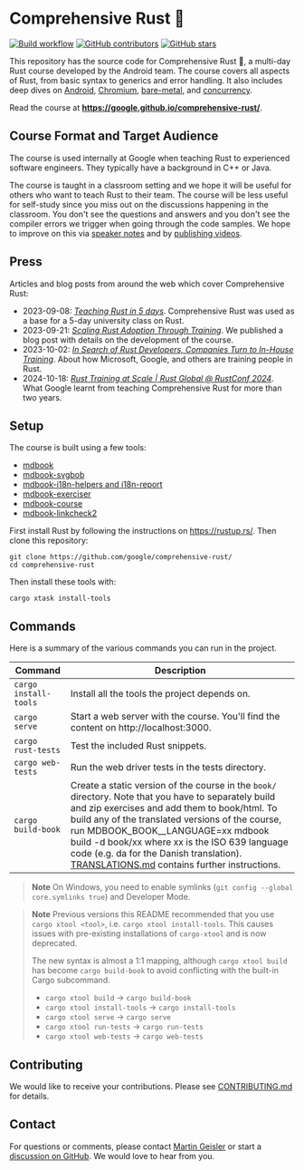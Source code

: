 # Comprehensive Rust 🦀

[![Build workflow](https://img.shields.io/github/actions/workflow/status/google/comprehensive-rust/build.yml?style=flat-square)](https://github.com/google/comprehensive-rust/actions/workflows/build.yml?query=branch%3Amain)
[![GitHub contributors](https://img.shields.io/github/contributors/google/comprehensive-rust?style=flat-square)](https://github.com/google/comprehensive-rust/graphs/contributors)
[![GitHub stars](https://img.shields.io/github/stars/google/comprehensive-rust?style=flat-square)](https://github.com/google/comprehensive-rust/stargazers)

This repository has the source code for Comprehensive Rust 🦀, a multi-day Rust
course developed by the Android team. The course covers all aspects of Rust,
from basic syntax to generics and error handling. It also includes deep dives on
[Android], [Chromium], [bare-metal], and [concurrency].

[Android]: https://google.github.io/comprehensive-rust/android.html
[Chromium]: https://google.github.io/comprehensive-rust/chromium.html
[bare-metal]: https://google.github.io/comprehensive-rust/bare-metal.html
[concurrency]: https://google.github.io/comprehensive-rust/concurrency.html

Read the course at **https://google.github.io/comprehensive-rust/**.

## Course Format and Target Audience

The course is used internally at Google when teaching Rust to experienced
software engineers. They typically have a background in C++ or Java.

The course is taught in a classroom setting and we hope it will be useful for
others who want to teach Rust to their team. The course will be less useful for
self-study since you miss out on the discussions happening in the classroom. You
don't see the questions and answers and you don't see the compiler errors we
trigger when going through the code samples. We hope to improve on this via
[speaker notes](https://github.com/google/comprehensive-rust/issues/53) and by
[publishing videos](https://github.com/google/comprehensive-rust/issues/52).

## Press

Articles and blog posts from around the web which cover Comprehensive Rust:

- 2023-09-08:
  _[Teaching Rust in 5 days](https://mo8it.com/blog/teaching-rust/)_.
  Comprehensive Rust was used as a base for a 5-day university class on Rust.
- 2023-09-21:
  _[Scaling Rust Adoption Through Training](https://security.googleblog.com/2023/09/scaling-rust-adoption-through-training.html)_.
  We published a blog post with details on the development of the course.
- 2023-10-02:
  _[In Search of Rust Developers, Companies Turn to In-House Training](https://www.darkreading.com/application-security/google-microsoft-take-refuge-in-rust-languages-better-security)_.
  About how Microsoft, Google, and others are training people in Rust.
- 2024-10-18:
  _[Rust Training at Scale | Rust Global @ RustConf 2024](https://youtu.be/7h5KyMqt2-Q?si=4M99HdWWxMaqN8Zr)_.
  What Google learnt from teaching Comprehensive Rust for more than two years.

## Setup

The course is built using a few tools:

- [mdbook](https://github.com/rust-lang/mdBook)
- [mdbook-svgbob](https://github.com/boozook/mdbook-svgbob)
- [mdbook-i18n-helpers and i18n-report](https://github.com/google/mdbook-i18n-helpers)
- [mdbook-exerciser](mdbook-exerciser/)
- [mdbook-course](mdbook-course/)
- [mdbook-linkcheck2](https://github.com/marxin/mdbook-linkcheck2)

First install Rust by following the instructions on https://rustup.rs/. Then
clone this repository:

```shell
git clone https://github.com/google/comprehensive-rust/
cd comprehensive-rust
```

Then install these tools with:

```shell
cargo xtask install-tools
```

## Commands

Here is a summary of the various commands you can run in the project.

| Command               | Description                                                                                                                                                                                                                                                                                                                                                                                                   |
| --------------------- | ------------------------------------------------------------------------------------------------------------------------------------------------------------------------------------------------------------------------------------------------------------------------------------------------------------------------------------------------------------------------------------------------------------- |
| `cargo install-tools` | Install all the tools the project depends on.                                                                                                                                                                                                                                                                                                                                                                 |
| `cargo serve`         | Start a web server with the course. You'll find the content on http://localhost:3000.                                                                                                                                                                                                                                                                                                                         |
| `cargo rust-tests`    | Test the included Rust snippets.                                                                                                                                                                                                                                                                                                                                                                              |
| `cargo web-tests`     | Run the web driver tests in the tests directory.                                                                                                                                                                                                                                                                                                                                                              |
| `cargo build-book`    | Create a static version of the course in the `book/` directory. Note that you have to separately build and zip exercises and add them to book/html. To build any of the translated versions of the course, run MDBOOK_BOOK__LANGUAGE=xx mdbook build -d book/xx where xx is the ISO 639 language code (e.g. da for the Danish translation). [TRANSLATIONS.md](TRANSLATIONS.md) contains further instructions. |

> **Note** On Windows, you need to enable symlinks
> (`git config --global core.symlinks true`) and Developer Mode.

> **Note** Previous versions this README recommended that you use
> `cargo xtool <tool>`, i.e. `cargo xtool install-tools`. This causes issues
> with pre-existing installations of `cargo-xtool` and is now deprecated.
>
> The new syntax is almost a 1:1 mapping, although `cargo xtool build` has
> become `cargo build-book` to avoid conflicting with the built-in Cargo
> subcommand.
>
> - `cargo xtool build` -> `cargo build-book`
> - `cargo xtool install-tools` -> `cargo install-tools`
> - `cargo xtool serve` -> `cargo serve`
> - `cargo xtool run-tests` -> `cargo run-tests`
> - `cargo xtool web-tests` -> `cargo web-tests`

## Contributing

We would like to receive your contributions. Please see
[CONTRIBUTING.md](CONTRIBUTING.md) for details.

## Contact

For questions or comments, please contact
[Martin Geisler](mailto:mgeisler@google.com) or start a
[discussion on GitHub](https://github.com/google/comprehensive-rust/discussions).
We would love to hear from you.

